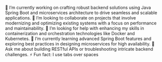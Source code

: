 🔭 I’m currently working on crafting robust backend solutions using Java Spring Boot and microservices architecture to drive seamless and scalable applications.
👯 I’m looking to collaborate on projects that involve modernizing and optimizing existing systems with a focus on performance and maintainability.
🤝 I’m looking for help with enhancing my skills in containerization and orchestration technologies like Docker and Kubernetes.
🌱 I’m currently learning advanced Spring Boot features and exploring best practices in designing microservices for high availability.
💬 Ask me about building RESTful APIs  or troubleshooting intricate backend challenges.
⚡ Fun fact: I use tabs over spaces

